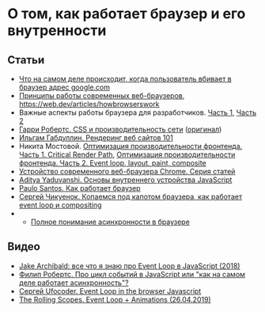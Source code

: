 # О том, как работает браузер и его внутренности

## Статьи

* [Что на самом деле происходит, когда пользователь вбивает в браузер адрес google.com](https://habr.com/ru/company/htmlacademy/blog/254825/)
* [Принципы работы современных веб-браузеров](https://www.html5rocks.com/ru/tutorials/internals/howbrowserswork), https://web.dev/articles/howbrowserswork
* Важные аспекты работы браузера для разработчиков. [Часть 1](https://habr.com/ru/company/dataart/blog/304138/), [Часть 2](https://habr.com/ru/company/dataart/blog/304934/)
* [Гарри Робертс. CSS и производительность сети](https://css-live.ru/articles/css-i-proizvoditelnost-seti.html) ([оригинал](https://csswizardry.com/2018/11/css-and-network-performance/))
* [Ильгам Габдуллин. Рендеринг веб сайтов 101](https://habr.com/ru/post/484900/)
* Никита Мостовой. [Оптимизация производительности фронтенда. Часть 1. Critical Render Path](https://habr.com/ru/company/hh/blog/513940/), [Оптимизация производительности фронтенда. Часть 2. Event loop, layout, paint, composite](https://habr.com/ru/company/hh/blog/517594/)
* [Устройство современного веб-браузера Chrome. Серия статей](https://habr.com/ru/post/526696/)
* [ Aditya Yaduvanshi. Основы внутреннего устройства JavaScript](https://habr.com/ru/company/alfa/blog/651005/)
* [Paulo Santos. Как работает браузер](https://habr.com/ru/company/skillfactory/blog/678400/)
* [Сергей Чикуенок. Копаемся под капотом браузера, как работает event loop и compositing](https://www.youtube.com/watch?v=On2EWADF81Y)
* - [Полное понимание асинхронности в браузере](https://habr.com/ru/companies/yandex/articles/718084/)

## Видео

* [Jake Archibald: все что я знаю про Event Loop в JavaScript (2018)](https://www.youtube.com/watch?v=j4_9BZezSUA)
* [Филип Робертс. Про цикл событий в JavaScript или "как на самом деле работает асинхронность"?](https://www.youtube.com/watch?v=8cV4ZvHXQL4)
* [Сергей Ufocoder. Event Loop in the browser Javascript](https://www.youtube.com/watch?v=aUigiwN0NEw)
* [The Rolling Scopes. Event Loop + Animations (26.04.2019)](https://www.youtube.com/watch?v=N5LUT_kaK4k)
